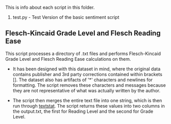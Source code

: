 This is info about each script in this folder.
  1. test.py - Test Version of the basic sentiment script


## Flesch-Kincaid Grade Level and Flesch Reading Ease
This script processes a directory of .txt files and performs Flesch-Kincaid Grade Level and Flesch Reading Ease calculations on them.

- It has been designed with this dataset in mind, where the original data contains publisher and 3rd party corrections contained within brackets []. The dataset also has artifacts of '*' characters and newlines for formatting. The script removes these characters and messages because they are not representative of what was actually written by the author.

- The script then merges the entire text file into one string, which is then run through [textstat](https://github.com/shivam5992/textstat). The script returns these values into two columns in the output.txt, the first for Reading Level and the second for Grade Level.